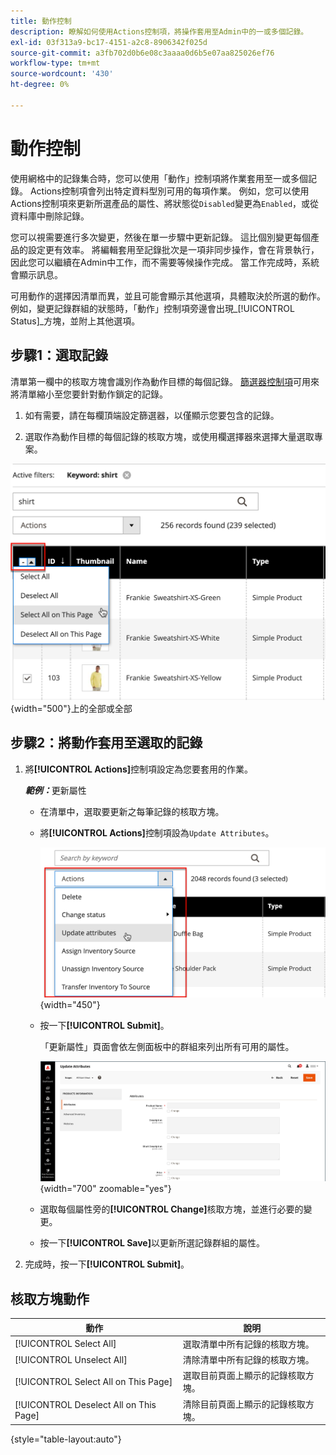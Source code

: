 ```yaml
---
title: 動作控制
description: 瞭解如何使用Actions控制項，將操作套用至Admin中的一或多個記錄。
exl-id: 03f313a9-bc17-4151-a2c8-8906342f025d
source-git-commit: a3fb702d0b6e08c3aaaa0d6b5e07aa825026ef76
workflow-type: tm+mt
source-wordcount: '430'
ht-degree: 0%

---
```


# 動作控制

使用網格中的記錄集合時，您可以使用「動作」控制項將作業套用至一或多個記錄。 Actions控制項會列出特定資料型別可用的每項作業。 例如，您可以使用Actions控制項來更新所選產品的屬性、將狀態從`Disabled`變更為`Enabled`，或從資料庫中刪除記錄。

您可以視需要進行多次變更，然後在單一步驟中更新記錄。 這比個別變更每個產品的設定更有效率。 將編輯套用至記錄批次是一項非同步操作，會在背景執行，因此您可以繼續在Admin中工作，而不需要等候操作完成。 當工作完成時，系統會顯示訊息。

可用動作的選擇因清單而異，並且可能會顯示其他選項，具體取決於所選的動作。 例如，變更記錄群組的狀態時，「動作」控制項旁邊會出現&#x200B;_[!UICONTROL Status]_方塊，並附上其他選項。

## 步驟1：選取記錄

清單第一欄中的核取方塊會識別作為動作目標的每個記錄。 [篩選器控制項](admin-grid-controls.md)可用來將清單縮小至您要針對動作鎖定的記錄。

1. 如有需要，請在每欄頂端設定篩選器，以僅顯示您要包含的記錄。

1. 選取作為動作目標的每個記錄的核取方塊，或使用欄選擇器來選擇大量選取專案。

![選取或取消選取頁面](./assets/action-change-selection.png){width="500"}上的全部或全部

## 步驟2：將動作套用至選取的記錄

1. 將&#x200B;**[!UICONTROL Actions]**&#x200B;控制項設定為您要套用的作業。

   **_範例：_**&#x200B;更新屬性

   - 在清單中，選取要更新之每筆記錄的核取方塊。

   - 將&#x200B;**[!UICONTROL Actions]**&#x200B;控制項設為`Update Attributes`。

     ![選取更新屬性動作](./assets/action-select.png){width="450"}

   - 按一下&#x200B;**[!UICONTROL Submit]**。

     「更新屬性」頁面會依左側面板中的群組來列出所有可用的屬性。

     ![更新屬性頁面](./assets/action-update-attributes.png){width="700" zoomable="yes"}

   - 選取每個屬性旁的&#x200B;**[!UICONTROL Change]**&#x200B;核取方塊，並進行必要的變更。

   - 按一下&#x200B;**[!UICONTROL Save]**&#x200B;以更新所選記錄群組的屬性。

1. 完成時，按一下&#x200B;**[!UICONTROL Submit]**。

## 核取方塊動作

| 動作 | 說明 |
|--- |--- |
| [!UICONTROL Select All] | 選取清單中所有記錄的核取方塊。 |
| [!UICONTROL Unselect All] | 清除清單中所有記錄的核取方塊。 |
| [!UICONTROL Select All on This Page] | 選取目前頁面上顯示的記錄核取方塊。 |
| [!UICONTROL Deselect All on This Page] | 清除目前頁面上顯示的記錄核取方塊。 |

{style="table-layout:auto"}
